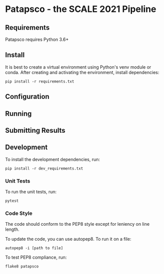 # Patapsco - the SCALE 2021 Pipeline

## Requirements
Patapsco requires Python 3.6+

## Install
It is best to create a virtual environment using Python's venv module or conda.
After creating and activating the environment, install dependencies:
```
pip install -r requirements.txt
```

## Configuration

## Running

## Submitting Results

## Development
To install the development dependencies, run:
```
pip install -r dev_requirements.txt
```

### Unit Tests
To run the unit tests, run:
```
pytest
```

### Code Style
The code should conform to the PEP8 style except for leniency on line length.

To update the code, you can use autopep8.
To run it on a file:
```
autopep8 -i [path to file]
```

To test PEP8 compliance, run:
```
flake8 patapsco
```

